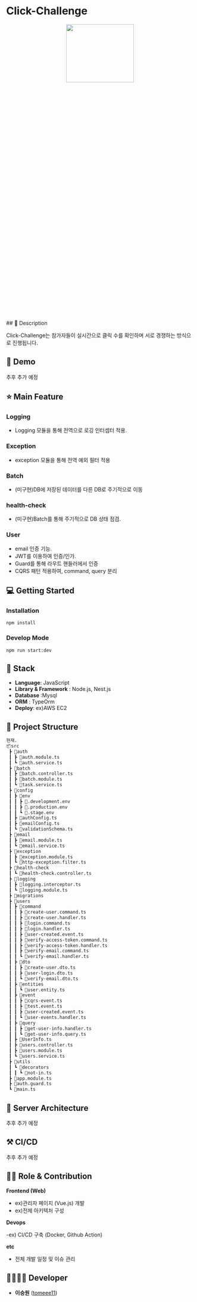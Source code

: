 
#  Click-Challenge
<p align="center"><img src="https://github.com/tomeee11/Click-Challenge/assets/114478045/3df8131f-01d0-490a-ad5b-cd92105f179f" width="60%" height="20%"></p>

</p>
## 📖 Description

Click-Challenge는 참가자들이 실시간으로 클릭 수를 확인하며 서로 경쟁하는 방식으로 진행됩니다.

## :baby_chick: Demo
추후 추가 예정

## ⭐ Main Feature
### Logging
- Logging 모듈을 통해 전역으로 로깅 인터셉터 적용.
### Exception
- exception 모듈을 통해 전역 예외 필터 적용
### Batch
- (미구현)DB에 저장된 데이터를 다른 DB로 주기적으로 이동
### health-check
- (미구현)Batch를 통해 주기적으로 DB 상태 점검.
### User
- email 인증 기능.
- JWT를 이용하여 인증/인가.
- Guard를 통해 라우트 핸들러에서 인증
- CQRS 패턴 적용하여, command, query 분리


## 💻 Getting Started

### Installation
```
npm install
```
### Develop Mode
```
npm run start:dev
```

## 🔧 Stack
- **Language**: JavaScript
- **Library & Framework** : Node.js, Nest.js
- **Database** :Mysql
- **ORM** : TypeOrm
- **Deploy**: ex)AWS EC2

## :open_file_folder: Project Structure

```markdown
현재.
📦src
 ┣ 📂auth
 ┃ ┣ 📜auth.module.ts
 ┃ ┗ 📜auth.service.ts
 ┣ 📂batch
 ┃ ┣ 📜batch.controller.ts
 ┃ ┣ 📜batch.module.ts
 ┃ ┗ 📜task.service.ts
 ┣ 📂config
 ┃ ┣ 📂env
 ┃ ┃ ┣ 📜.development.env
 ┃ ┃ ┣ 📜.production.env
 ┃ ┃ ┗ 📜.stage.env
 ┃ ┣ 📜authConfig.ts
 ┃ ┣ 📜emailConfig.ts
 ┃ ┗ 📜validationSchema.ts
 ┣ 📂email
 ┃ ┣ 📜email.module.ts
 ┃ ┗ 📜email.service.ts
 ┣ 📂exception
 ┃ ┣ 📜exception.module.ts
 ┃ ┗ 📜http-exception.filter.ts
 ┣ 📂health-check
 ┃ ┗ 📜health-check.controller.ts
 ┣ 📂logging
 ┃ ┣ 📜logging.interceptor.ts
 ┃ ┗ 📜logging.module.ts
 ┣ 📂migrations
 ┣ 📂users
 ┃ ┣ 📂command
 ┃ ┃ ┣ 📜create-user.command.ts
 ┃ ┃ ┣ 📜create-user.handler.ts
 ┃ ┃ ┣ 📜login.command.ts
 ┃ ┃ ┣ 📜login.handler.ts
 ┃ ┃ ┣ 📜user-created.event.ts
 ┃ ┃ ┣ 📜verify-access-token.command.ts
 ┃ ┃ ┣ 📜verify-access-token.handler.ts
 ┃ ┃ ┣ 📜verify-email.command.ts
 ┃ ┃ ┗ 📜verify-email.handler.ts
 ┃ ┣ 📂dto
 ┃ ┃ ┣ 📜create-user.dto.ts
 ┃ ┃ ┣ 📜user-login.dto.ts
 ┃ ┃ ┗ 📜verify-email.dto.ts
 ┃ ┣ 📂entities
 ┃ ┃ ┗ 📜user.entity.ts
 ┃ ┣ 📂event
 ┃ ┃ ┣ 📜cqrs-event.ts
 ┃ ┃ ┣ 📜test.event.ts
 ┃ ┃ ┣ 📜user-created.event.ts
 ┃ ┃ ┗ 📜user-events.handler.ts
 ┃ ┣ 📂query
 ┃ ┃ ┣ 📜get-user-info.handler.ts
 ┃ ┃ ┗ 📜get-user-info.query.ts
 ┃ ┣ 📜UserInfo.ts
 ┃ ┣ 📜users.controller.ts
 ┃ ┣ 📜users.module.ts
 ┃ ┗ 📜users.service.ts
 ┣ 📂utils
 ┃ ┗ 📂decorators
 ┃ ┃ ┗ 📜not-in.ts
 ┣ 📜app.module.ts
 ┣ 📜auth.guard.ts
 ┗ 📜main.ts

```

## 🔨 Server Architecture
추후 추가 예정

## ⚒ CI/CD
추후 추가 예정

## 👨‍💻 Role & Contribution

**Frontend (Web)**

- ex)관리자 페이지 (Vue.js) 개발
- ex)전체 아키텍처 구성

**Devops**

-ex) CI/CD 구축 (Docker, Github Action)

**etc**

- 전체 개발 일정 및 이슈 관리

## 👨‍👩‍👧‍👦 Developer
*  **이승원** ([tomeee11](https://github.com/tomeee11))
